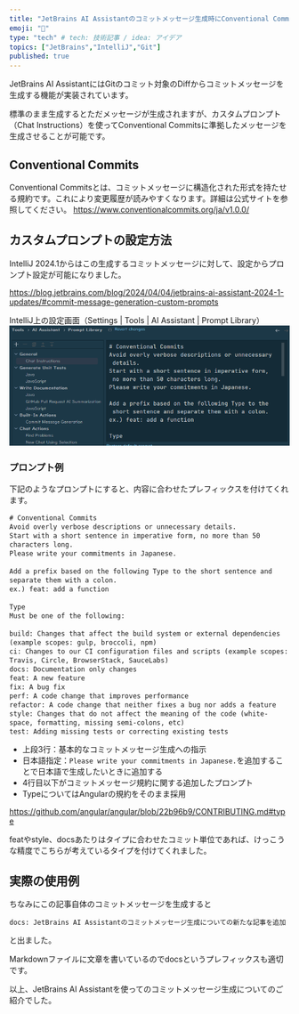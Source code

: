 ```yaml
---
title: "JetBrains AI Assistantのコミットメッセージ生成時にConventional Commitsを生成するプロンプト"
emoji: "🤖"
type: "tech" # tech: 技術記事 / idea: アイデア
topics: ["JetBrains","IntelliJ","Git"]
published: true
---
```

JetBrains AI AssistantにはGitのコミット対象のDiffからコミットメッセージを生成する機能が実装されています。

標準のまま生成するとただメッセージが生成されますが、カスタムプロンプト（Chat Instructions）を使ってConventional Commitsに準拠したメッセージを生成させることが可能です。

## Conventional Commits

Conventional Commitsとは、コミットメッセージに構造化された形式を持たせる規約です。これにより変更履歴が読みやすくなります。詳細は公式サイトを参照してください。
https://www.conventionalcommits.org/ja/v1.0.0/

## カスタムプロンプトの設定方法
IntelliJ 2024.1からはこの生成するコミットメッセージに対して、設定からプロンプト設定が可能になりました。

https://blog.jetbrains.com/blog/2024/04/04/jetbrains-ai-assistant-2024-1-updates/#commit-message-generation-custom-prompts

IntelliJ上の設定画面（Settings | Tools | AI Assistant | Prompt Library）
![chat-instructions.png](/images/intellij-settings-chat-instructions.png)

### プロンプト例
下記のようなプロンプトにすると、内容に合わせたプレフィックスを付けてくれます。
```text
# Conventional Commits
Avoid overly verbose descriptions or unnecessary details.
Start with a short sentence in imperative form, no more than 50 characters long.
Please write your commitments in Japanese.

Add a prefix based on the following Type to the short sentence and separate them with a colon.
ex.) feat: add a function

Type
Must be one of the following:

build: Changes that affect the build system or external dependencies (example scopes: gulp, broccoli, npm)
ci: Changes to our CI configuration files and scripts (example scopes: Travis, Circle, BrowserStack, SauceLabs)
docs: Documentation only changes
feat: A new feature
fix: A bug fix
perf: A code change that improves performance
refactor: A code change that neither fixes a bug nor adds a feature
style: Changes that do not affect the meaning of the code (white-space, formatting, missing semi-colons, etc)
test: Adding missing tests or correcting existing tests
```
- 上段3行：基本的なコミットメッセージ生成への指示
- 日本語指定：`Please write your commitments in Japanese.`を追加することで日本語で生成したいときに追加する
- 4行目以下がコミットメッセージ規約に関する追加したプロンプト
- TypeについてはAngularの規約をそのまま採用

https://github.com/angular/angular/blob/22b96b9/CONTRIBUTING.md#type

featやstyle、docsあたりはタイプに合わせたコミット単位であれば、けっこうな精度でこちらが考えているタイプを付けてくれました。

## 実際の使用例
ちなみにこの記事自体のコミットメッセージを生成すると

`docs: JetBrains AI Assistantのコミットメッセージ生成についての新たな記事を追加`

と出ました。

Markdownファイルに文章を書いているのでdocsというプレフィックスも適切です。


以上、JetBrains AI Assistantを使ってのコミットメッセージ生成についてのご紹介でした。
